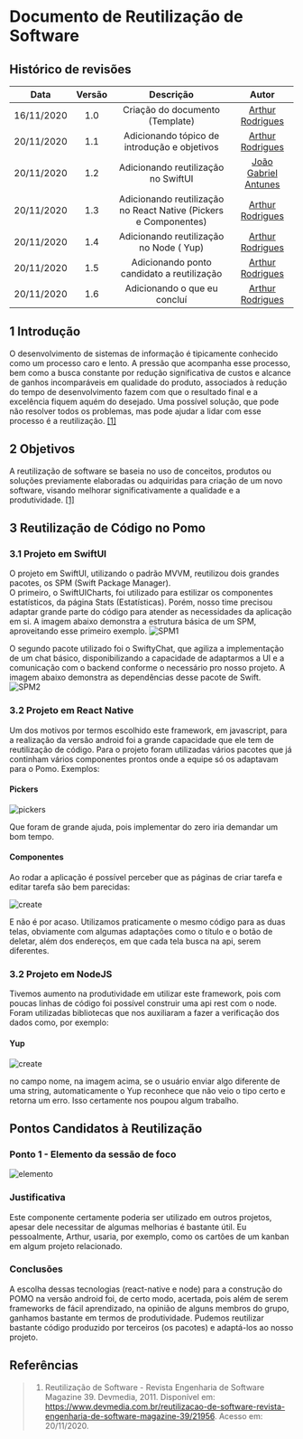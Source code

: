 # **Documento de Reutilização de Software**

## **Histórico de revisões**

|    Data    | Versão |                            Descrição                             |                        Autor                         |
| :--------: | :----: | :--------------------------------------------------------------: | :--------------------------------------------------: |
| 16/11/2020 |  1.0   |                 Criação do documento (Template)                  |   [Arthur Rodrigues](https://github.com/arthurarp)   |
| 20/11/2020 |  1.1   |           Adicionando tópico de introdução e objetivos           |   [Arthur Rodrigues](https://github.com/arthurarp)   |
| 20/11/2020 |  1.2   |               Adicionando reutilização no SwiftUI                | [João Gabriel Antunes](https://github.com/flyerjohn) |
| 20/11/2020 |  1.3   | Adicionando reutilização no React Native (Pickers e Componentes) |   [Arthur Rodrigues](https://github.com/arthurarp)   |
| 20/11/2020 |  1.4   |             Adicionando reutilização no Node ( Yup)              |   [Arthur Rodrigues](https://github.com/arthurarp)   |
| 20/11/2020 |  1.5   |                   Adicionando ponto candidato a reutilização                   |   [Arthur Rodrigues](https://github.com/arthurarp)   |
| 20/11/2020 |  1.6   |                   Adicionando o que eu concluí                   |   [Arthur Rodrigues](https://github.com/arthurarp)   |

## 1 **Introdução**

O desenvolvimento de sistemas de informação é tipicamente conhecido como um processo caro e lento. A pressão que acompanha esse processo, bem como a busca constante por redução significativa de custos e alcance de ganhos incomparáveis em qualidade do produto, associados à redução do tempo de desenvolvimento fazem com que o resultado final e a excelência fiquem aquém do desejado. Uma possível solução, que pode não resolver todos os problemas, mas pode ajudar a lidar com esse processo é a reutilização. [[1]](#referencias)

## 2 **Objetivos**

A reutilização de software se baseia no uso de conceitos, produtos ou soluções previamente elaboradas ou adquiridas para criação de um novo software, visando melhorar significativamente a qualidade e a produtividade. [[1]](#referencias)

## 3 **Reutilização de Código no Pomo**

### 3.1 Projeto em SwiftUI

O projeto em SwiftUI, utilizando o padrão MVVM, reutilizou dois grandes pacotes, os SPM (Swift Package Manager).<br>
O primeiro, o SwiftUICharts, foi utilizado para estilizar os componentes estatísticos, da página Stats (Estatísticas). Porém, nosso time precisou adaptar grande parte do código para atender as necessidades da aplicação em si. A imagem abaixo demonstra a estrutura básica de um SPM, aproveitando esse primeiro exemplo.
![SPM1](../img/SPM1.png)

O segundo pacote utilizado foi o SwiftyChat, que agiliza a implementação de um chat básico, disponibilizando a capacidade de adaptarmos a UI e a comunicação com o backend conforme o necessário pro nosso projeto. A imagem abaixo demonstra as dependências desse pacote de Swift.
![SPM2](../img/SPM2.png)

### 3.2 **Projeto em React Native**

Um dos motivos por termos escolhido este framework, em javascript, para a realização da versão android foi a grande capacidade que ele tem de reutilização de código. Para o projeto foram utilizadas vários pacotes que já continham vários componentes prontos onde a equipe só os adaptavam para o Pomo. Exemplos:

#### Pickers

![pickers](../img/reutilizacao/pickers.png)

Que foram de grande ajuda, pois implementar do zero iria demandar um bom tempo.

#### Componentes

Ao rodar a aplicação é possível perceber que as páginas de criar tarefa e editar tarefa são bem parecidas:

![create](../img/reutilizacao/create_edit.png)

E não é por acaso. Utilizamos praticamente o mesmo código para as duas telas, obviamente com algumas adaptações como o título e o botão de deletar, além dos endereços, em que cada tela busca na api, serem diferentes.

### 3.2 **Projeto em NodeJS**

Tivemos aumento na produtividade em utilizar este framework, pois com poucas linhas de código foi possível construir uma api rest com o node. Foram utilizadas bibliotecas que nos auxiliaram a fazer a verificação dos dados como, por exemplo:

#### Yup

![create](../img/reutilizacao/yup.png)

no campo nome, na imagem acima, se o usuário enviar algo diferente de uma string, automaticamente o Yup reconhece que não veio o tipo certo e retorna um erro. Isso certamente nos poupou algum trabalho.

## **Pontos Candidatos à Reutilização**

### **Ponto 1 - Elemento da sessão de foco**
![elemento](../img/reutilizacao/element.png)


### **Justificativa**
Este componente certamente poderia ser utilizado em outros projetos, apesar dele necessitar de algumas melhorias é bastante útil. Eu pessoalmente, Arthur, usaria, por exemplo, como os cartões de um kanban em algum projeto relacionado.

### **Conclusões**

A escolha dessas tecnologias (react-native e node) para a construção do POMO na versão android foi, de certo modo, acertada, pois além de serem frameworks de fácil aprendizado, na opinião de alguns membros do grupo, ganhamos bastante em termos de produtividade. Pudemos reutilizar bastante código produzido por terceiros (os pacotes) e adaptá-los ao nosso projeto.

## **Referências**

> 1. Reutilização de Software - Revista Engenharia de Software Magazine 39. Devmedia, 2011. Disponível em: <https://www.devmedia.com.br/reutilizacao-de-software-revista-engenharia-de-software-magazine-39/21956>. Acesso em: 20/11/2020.
